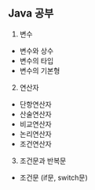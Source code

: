## Java 공부
1. 변수
  - 변수와 상수
  - 변수의 타입
  - 변수의 기본형
2. 연산자
  - 단항연산자
  - 산술연산자
  - 비교연산자
  - 논리연산자
  - 조건연산자
3. 조건문과 반복문
  - 조건문 (if문, switch문)
